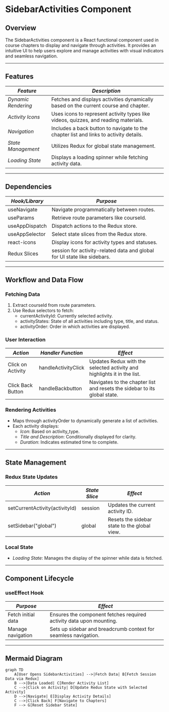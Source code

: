 # SidebarActivities Component

## Overview
The SidebarActivities component is a React functional component used in course chapters to display and navigate through activities. It provides an intuitive UI to help users explore and manage activities with visual indicators and seamless navigation.

---

## Features
| *Feature*              | *Description*                                                                 |
|---------------------------|---------------------------------------------------------------------------------|
| *Dynamic Rendering*     | Fetches and displays activities dynamically based on the current course and chapter. |
| *Activity Icons*        | Uses icons to represent activity types like videos, quizzes, and reading materials. |
| *Navigation*            | Includes a back button to navigate to the chapter list and links to activity details. |
| *State Management*      | Utilizes Redux for global state management.                                      |
| *Loading State*         | Displays a loading spinner while fetching activity data.                        |

---

## Dependencies
| *Hook/Library*    | *Purpose*                                                                                  |
|----------------------|----------------------------------------------------------------------------------------------|
| useNavigate        | Navigate programmatically between routes.                                                   |
| useParams          | Retrieve route parameters like courseId.                                                  |
| useAppDispatch     | Dispatch actions to the Redux store.                                                        |
| useAppSelector     | Select state slices from the Redux store.                                                   |
| react-icons        | Display icons for activity types and statuses.                                              |
| Redux Slices         | session for activity-related data and global for UI state like sidebars.                |

---

## Workflow and Data Flow

### Fetching Data
1. Extract courseId from route parameters.
2. Use Redux selectors to fetch:
   - currentActivityId: Currently selected activity.
   - activityStates: State of all activities including type, title, and status.
   - activityOrder: Order in which activities are displayed.

### User Interaction
| *Action*              | *Handler Function*         | *Effect*                                                                 |
|--------------------------|------------------------------|-----------------------------------------------------------------------------|
| Click on Activity        | handleActivityClick        | Updates Redux with the selected activity and highlights it in the list.    |
| Click Back Button        | handleBackbutton           | Navigates to the chapter list and resets the sidebar to its global state.  |

### Rendering Activities
- Maps through activityOrder to dynamically generate a list of activities.
- Each activity displays:
  - *Icon*: Based on activity_type.
  - *Title and Description*: Conditionally displayed for clarity.
  - *Duration*: Indicates estimated time to complete.

---

## State Management

### Redux State Updates
| *Action*                   | *State Slice*      | *Effect*                                                                 |
|-------------------------------|----------------------|-----------------------------------------------------------------------------|
| setCurrentActivity(activityId) | session           | Updates the current activity ID.                                           |
| setSidebar("global")        | global             | Resets the sidebar state to the global view.                               |

### Local State
- *Loading State*: Manages the display of the spinner while data is fetched.

---

## Component Lifecycle
### useEffect Hook
| *Purpose*          | *Effect*                                                                                  |
|-----------------------|--------------------------------------------------------------------------------------------|
| Fetch initial data    | Ensures the component fetches required activity data upon mounting.                        |
| Manage navigation     | Sets up sidebar and breadcrumb context for seamless navigation.                           |

---

## Mermaid Diagram
```mermaid
graph TD
    A[User Opens SidebarActivities] -->|Fetch Data| B[Fetch Session Data via Redux]
    B -->|Data Loaded| C[Render Activity List]
    C -->|Click on Activity| D[Update Redux State with Selected Activity]
    D -->|Navigate| E[Display Activity Details]
    C -->|Click Back| F[Navigate to Chapters]
    F --> G[Reset Sidebar State]
